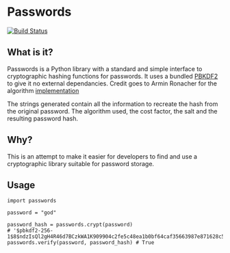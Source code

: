 Passwords
===

[![Build Status](https://secure.travis-ci.org/kudos/passwords.png?branch=master)](https://next.travis-ci.org/kudos/passwords)

What is it?
---
Passwords is a Python library with a standard and simple interface to cryptographic hashing functions for passwords. It uses a bundled [PBKDF2](http://en.wikipedia.org/wiki/PBKDF2) to give it no external dependancies. Credit goes to Armin Ronacher for the algorithm [implementation](https://github.com/mitsuhiko/python-pbkdf2)

The strings generated contain all the information to recreate the hash from the original password. The algorithm used, the cost factor, the salt and the resulting password hash.

Why?
---
This is an attempt to make it easier for developers to find and use a cryptographic library suitable for password storage.

Usage
---
    import passwords

    password = "god"

    password_hash = passwords.crypt(password)
    # '$pbkdf2-256-1$8$ndzIsQl2gH4R46d7BCzkWA1K909904c2fe5c48ea1b0bf64caf35663987e871628c5cdbfb'
    passwords.verify(password, password_hash) # True